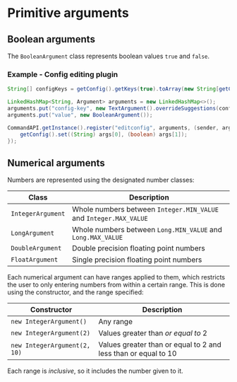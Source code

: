 # Primitive arguments

## Boolean arguments

The `BooleanArgument` class represents boolean values `true` and `false`.

### Example - Config editing plugin

```java
String[] configKeys = getConfig().getKeys(true).toArray(new String[getConfig().getKeys(true).size()]);

LinkedHashMap<String, Argument> arguments = new LinkedHashMap<>();
arguments.put("config-key", new TextArgument().overrideSuggestions(configKeys));
arguments.put("value", new BooleanArgument());

CommandAPI.getInstance().register("editconfig", arguments, (sender, args) -> {
	getConfig().set((String) args[0], (boolean) args[1]);
});
```

## Numerical arguments

Numbers are represented using the designated number classes:

| Class | Description |
| ----- | ----------- |
| `IntegerArgument` | Whole numbers between `Integer.MIN_VALUE` and `Integer.MAX_VALUE` |
| `LongArgument` | Whole numbers between `Long.MIN_VALUE` and `Long.MAX_VALUE` |
| `DoubleArgument` | Double precision floating point numbers |
| `FloatArgument` | Single precision floating point numbers |

Each numerical argument can have ranges applied to them, which restricts the user to only entering numbers from within a certain range. This is done using the constructor, and the range specified:

| Constructor | Description |
| ----------- | ----------- |
| `new IntegerArgument()` | Any range |
| `new IntegerArgument(2)` | Values greater than _or equal to_ 2 |
| `new IntegerArgument(2, 10)` | Values greater than or equal to 2 and less than or equal to 10 |

Each range is _inclusive_, so it includes the number given to it.


